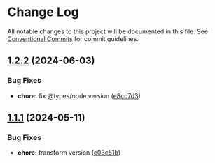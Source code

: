 # Change Log

All notable changes to this project will be documented in this file.
See [Conventional Commits](https://conventionalcommits.org) for commit guidelines.

## [1.2.2](https://github.com/pedromdev/ts-to-json-schema/compare/v1.2.1...v1.2.2) (2024-06-03)


### Bug Fixes

* **chore:** fix @types/node version ([e8cc7d3](https://github.com/pedromdev/ts-to-json-schema/commit/e8cc7d3e9f20c8246c1d1cbc62013f64a0e4edea))





## [1.1.1](https://github.com/pedromdev/ts-to-json-schema/compare/v1.1.0...v1.1.1) (2024-05-11)


### Bug Fixes

* **chore:** transform version ([c03c51b](https://github.com/pedromdev/ts-to-json-schema/commit/c03c51ba2f1ce61432e772786a7d64590421508b))
